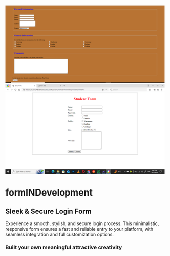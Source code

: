![logo](https://github.com/hina-007528/formINDevelopment/blob/main/Screenshot%20(76).png)
![logo](https://github.com/hina-007528/formINDevelopment/blob/main/Screenshot%20(79).png)
<h1> formINDevelopment</h1>
<h2>Sleek & Secure Login Form</h2>
Experience a smooth, stylish, and secure login process. This minimalistic, responsive form ensures a fast and reliable entry to your platform, with seamless integration and full customization options.


<h3>Built your own meaningful attractive creativity</h3>
